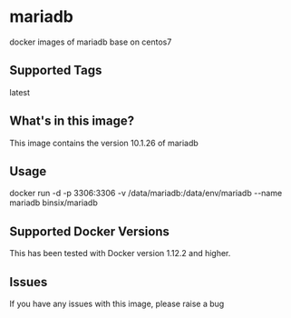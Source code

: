 # mariadb
docker images of mariadb base on centos7

## Supported Tags
latest

## What's in this image?
This image contains the version 10.1.26 of mariadb

## Usage
docker run -d -p 3306:3306 -v /data/mariadb:/data/env/mariadb --name mariadb binsix/mariadb

## Supported Docker Versions
This has been tested with Docker version 1.12.2 and higher.

## Issues
If you have any issues with this image, please raise a bug
